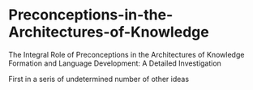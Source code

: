 # Preconceptions-in-the-Architectures-of-Knowledge
The Integral Role of Preconceptions in the Architectures of Knowledge Formation and Language Development: A Detailed Investigation

First in a seris of undetermined number of other ideas  
